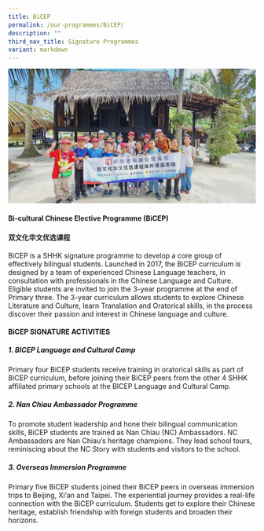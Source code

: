 ```yaml
---
title: BiCEP
permalink: /our-programmes/BiCEP/
description: ""
third_nav_title: Signature Programmes
variant: markdown
---
```

![](/images/Signature%20Programmes/BICEP01.jpg)<br>


#### Bi-cultural Chinese Elective Programme (BiCEP) 
#### 双文化华文优选课程

BiCEP is a SHHK signature programme to develop a core group of effectively bilingual students. Launched in 2017, the BiCEP curriculum is designed by a team of experienced Chinese Language teachers, in consultation with professionals in the Chinese Language and Culture. 
Eligible students are invited to join the 3-year programme at the end of Primary three. The 3-year curriculum allows students to explore Chinese Literature and Culture, learn Translation and Oratorical skills, in the process discover their passion and interest in Chinese language and culture.

#### BiCEP SIGNATURE ACTIVITIES
##### 1. BICEP Language and Cultural Camp
Primary four BiCEP students receive training in oratorical skills as part of BiCEP curriculum, before joining their BiCEP peers from the other 4 SHHK affiliated primary schools at the BICEP Language and Cultural Camp.
##### 2. Nan Chiau Ambassador Programme
To promote student leadership and hone their bilingual communication skills, BiCEP students are trained as Nan Chiau (NC) Ambassadors. NC Ambassadors are Nan Chiau’s heritage champions. They lead school tours, reminiscing about the NC Story with students and visitors to the school.
##### 3. Overseas Immersion Programme
Primary five BiCEP students joined their BiCEP peers in overseas immersion trips to Beijing, Xi‘an and Taipei. The experiential journey provides a real-life connection with the BiCEP curriculum. Students get to explore their Chinese heritage, establish friendship with foreign students and broaden their horizons.